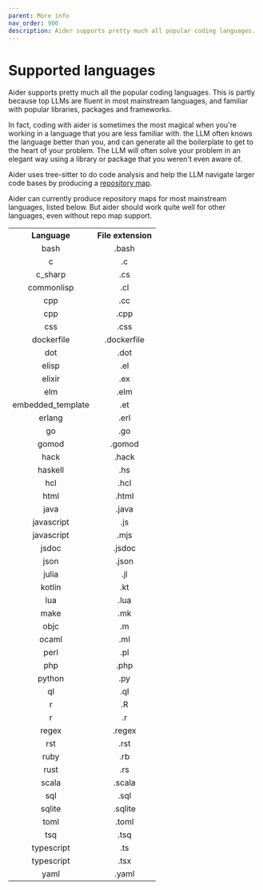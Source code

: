 ```yaml
---
parent: More info
nav_order: 900
description: Aider supports pretty much all popular coding languages.
---
```

# Supported languages

Aider supports pretty much all the popular coding languages.
This is partly because top LLMs are fluent in most mainstream languages,
and familiar with popular libraries, packages and frameworks.

In fact, coding with aider is sometimes the most magical
when you're working in a language that you
are less familiar with.
the LLM often knows the language better than you,
and can generate all the boilerplate to get to the heart of your
problem.
The LLM will often solve your problem in an elegant way
using a library or package that you weren't even aware of.

Aider uses tree-sitter to do code analysis and help
the LLM navigate larger code bases by producing
a [repository map](https://aider.chat/docs/repomap.html).

Aider can currently produce repository maps for most mainstream languages, listed below.
But aider should work quite well for other languages, even without repo map support.

<table>
<tr>
  <th>
    Language
  </th>
  <th>
    File extension
  </th>
</tr>
<!--[[[cog
from aider.repomap import get_supported_languages_md
cog.out(get_supported_languages_md())
]]]-->
<tr><td style="text-align: center;">bash                </td>
<td style="text-align: center;">.bash               </td>
</tr><tr><td style="text-align: center;">c                   </td>
<td style="text-align: center;">.c                  </td>
</tr><tr><td style="text-align: center;">c_sharp             </td>
<td style="text-align: center;">.cs                 </td>
</tr><tr><td style="text-align: center;">commonlisp          </td>
<td style="text-align: center;">.cl                 </td>
</tr><tr><td style="text-align: center;">cpp                 </td>
<td style="text-align: center;">.cc                 </td>
</tr><tr><td style="text-align: center;">cpp                 </td>
<td style="text-align: center;">.cpp                </td>
</tr><tr><td style="text-align: center;">css                 </td>
<td style="text-align: center;">.css                </td>
</tr><tr><td style="text-align: center;">dockerfile          </td>
<td style="text-align: center;">.dockerfile         </td>
</tr><tr><td style="text-align: center;">dot                 </td>
<td style="text-align: center;">.dot                </td>
</tr><tr><td style="text-align: center;">elisp               </td>
<td style="text-align: center;">.el                 </td>
</tr><tr><td style="text-align: center;">elixir              </td>
<td style="text-align: center;">.ex                 </td>
</tr><tr><td style="text-align: center;">elm                 </td>
<td style="text-align: center;">.elm                </td>
</tr><tr><td style="text-align: center;">embedded_template   </td>
<td style="text-align: center;">.et                 </td>
</tr><tr><td style="text-align: center;">erlang              </td>
<td style="text-align: center;">.erl                </td>
</tr><tr><td style="text-align: center;">go                  </td>
<td style="text-align: center;">.go                 </td>
</tr><tr><td style="text-align: center;">gomod               </td>
<td style="text-align: center;">.gomod              </td>
</tr><tr><td style="text-align: center;">hack                </td>
<td style="text-align: center;">.hack               </td>
</tr><tr><td style="text-align: center;">haskell             </td>
<td style="text-align: center;">.hs                 </td>
</tr><tr><td style="text-align: center;">hcl                 </td>
<td style="text-align: center;">.hcl                </td>
</tr><tr><td style="text-align: center;">html                </td>
<td style="text-align: center;">.html               </td>
</tr><tr><td style="text-align: center;">java                </td>
<td style="text-align: center;">.java               </td>
</tr><tr><td style="text-align: center;">javascript          </td>
<td style="text-align: center;">.js                 </td>
</tr><tr><td style="text-align: center;">javascript          </td>
<td style="text-align: center;">.mjs                </td>
</tr><tr><td style="text-align: center;">jsdoc               </td>
<td style="text-align: center;">.jsdoc              </td>
</tr><tr><td style="text-align: center;">json                </td>
<td style="text-align: center;">.json               </td>
</tr><tr><td style="text-align: center;">julia               </td>
<td style="text-align: center;">.jl                 </td>
</tr><tr><td style="text-align: center;">kotlin              </td>
<td style="text-align: center;">.kt                 </td>
</tr><tr><td style="text-align: center;">lua                 </td>
<td style="text-align: center;">.lua                </td>
</tr><tr><td style="text-align: center;">make                </td>
<td style="text-align: center;">.mk                 </td>
</tr><tr><td style="text-align: center;">objc                </td>
<td style="text-align: center;">.m                  </td>
</tr><tr><td style="text-align: center;">ocaml               </td>
<td style="text-align: center;">.ml                 </td>
</tr><tr><td style="text-align: center;">perl                </td>
<td style="text-align: center;">.pl                 </td>
</tr><tr><td style="text-align: center;">php                 </td>
<td style="text-align: center;">.php                </td>
</tr><tr><td style="text-align: center;">python              </td>
<td style="text-align: center;">.py                 </td>
</tr><tr><td style="text-align: center;">ql                  </td>
<td style="text-align: center;">.ql                 </td>
</tr><tr><td style="text-align: center;">r                   </td>
<td style="text-align: center;">.R                  </td>
</tr><tr><td style="text-align: center;">r                   </td>
<td style="text-align: center;">.r                  </td>
</tr><tr><td style="text-align: center;">regex               </td>
<td style="text-align: center;">.regex              </td>
</tr><tr><td style="text-align: center;">rst                 </td>
<td style="text-align: center;">.rst                </td>
</tr><tr><td style="text-align: center;">ruby                </td>
<td style="text-align: center;">.rb                 </td>
</tr><tr><td style="text-align: center;">rust                </td>
<td style="text-align: center;">.rs                 </td>
</tr><tr><td style="text-align: center;">scala               </td>
<td style="text-align: center;">.scala              </td>
</tr><tr><td style="text-align: center;">sql                 </td>
<td style="text-align: center;">.sql                </td>
</tr><tr><td style="text-align: center;">sqlite              </td>
<td style="text-align: center;">.sqlite             </td>
</tr><tr><td style="text-align: center;">toml                </td>
<td style="text-align: center;">.toml               </td>
</tr><tr><td style="text-align: center;">tsq                 </td>
<td style="text-align: center;">.tsq                </td>
</tr><tr><td style="text-align: center;">typescript          </td>
<td style="text-align: center;">.ts                 </td>
</tr><tr><td style="text-align: center;">typescript          </td>
<td style="text-align: center;">.tsx                </td>
</tr><tr><td style="text-align: center;">yaml                </td>
<td style="text-align: center;">.yaml               </td>
</tr>
<!--[[[end]]]-->

</table>
